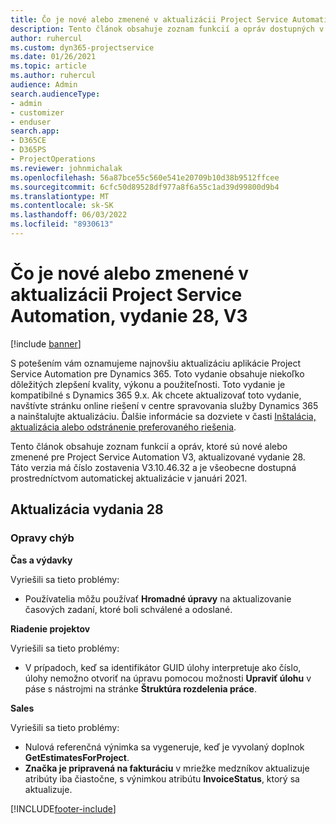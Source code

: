 ```yaml
---
title: Čo je nové alebo zmenené v aktualizácii Project Service Automation, vydanie 28, V3
description: Tento článok obsahuje zoznam funkcií a opráv dostupných v aktualizácii Project Service Automation, vydanie 28, V3
author: ruhercul
ms.custom: dyn365-projectservice
ms.date: 01/26/2021
ms.topic: article
ms.author: ruhercul
audience: Admin
search.audienceType:
- admin
- customizer
- enduser
search.app:
- D365CE
- D365PS
- ProjectOperations
ms.reviewer: johnmichalak
ms.openlocfilehash: 56a87bce55c560e541e20709b10d38b9512ffcee
ms.sourcegitcommit: 6cfc50d89528df977a8f6a55c1ad39d99800d9b4
ms.translationtype: MT
ms.contentlocale: sk-SK
ms.lasthandoff: 06/03/2022
ms.locfileid: "8930613"
---
```

# <a name="whats-new-or-changed-in-project-service-automation-update-release-28-v3"></a>Čo je nové alebo zmenené v aktualizácii Project Service Automation, vydanie 28, V3

[!include [banner](../includes/psa-now-project-operations.md)]

S potešením vám oznamujeme najnovšiu aktualizáciu aplikácie Project Service Automation pre Dynamics 365. Toto vydanie obsahuje niekoľko dôležitých zlepšení kvality, výkonu a použiteľnosti. Toto vydanie je kompatibilné s Dynamics 365 9.x. Ak chcete aktualizovať toto vydanie, navštívte stránku online riešení v centre spravovania služby Dynamics 365 a nainštalujte aktualizáciu. Ďalšie informácie sa dozviete v časti [Inštalácia, aktualizácia alebo odstránenie preferovaného riešenia](/power-platform/admin/install-remove-preferred-solution).

Tento článok obsahuje zoznam funkcií a opráv, ktoré sú nové alebo zmenené pre Project Service Automation V3, aktualizované vydanie 28. Táto verzia má číslo zostavenia V3.10.46.32 a je všeobecne dostupná prostredníctvom automatickej aktualizácie v januári 2021.

## <a name="update-release-28"></a>Aktualizácia vydania 28

### <a name="bug-fixes"></a>Opravy chýb

**Čas a výdavky**

Vyriešili sa tieto problémy:

- Používatelia môžu používať **Hromadné úpravy** na aktualizovanie časových zadaní, ktoré boli schválené a odoslané.

**Riadenie projektov**

Vyriešili sa tieto problémy:

- V prípadoch, keď sa identifikátor GUID úlohy interpretuje ako číslo, úlohy nemožno otvoriť na úpravu pomocou možnosti **Upraviť úlohu** v páse s nástrojmi na stránke **Štruktúra rozdelenia práce**.

**Sales**

Vyriešili sa tieto problémy:

- Nulová referenčná výnimka sa vygeneruje, keď je vyvolaný doplnok **GetEstimatesForProject**.
- **Značka je pripravená na fakturáciu** v mriežke medzníkov aktualizuje atribúty iba čiastočne, s výnimkou atribútu **InvoiceStatus**, ktorý sa aktualizuje.



[!INCLUDE[footer-include](../includes/footer-banner.md)]
